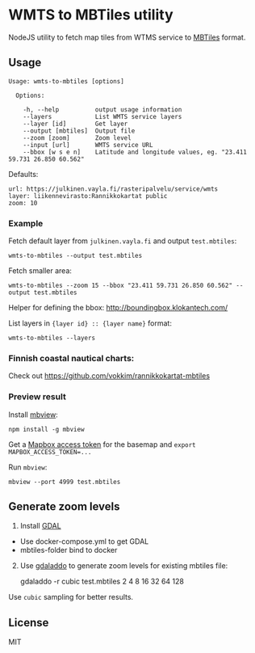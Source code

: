 
# WMTS to MBTiles utility

NodeJS utility to fetch map tiles from WTMS service to [MBTiles](https://github.com/mapbox/mbtiles-spec) format.

## Usage
```
Usage: wmts-to-mbtiles [options]

  Options:

    -h, --help          output usage information
    --layers            List WMTS service layers
    --layer [id]        Get layer
    --output [mbtiles]  Output file
    --zoom [zoom]       Zoom level
    --input [url]       WMTS service URL
    --bbox [w s e n]    Latitude and longitude values, eg. "23.411 59.731 26.850 60.562"
```

Defaults:
```
url: https://julkinen.vayla.fi/rasteripalvelu/service/wmts
layer: liikennevirasto:Rannikkokartat public
zoom: 10
```

### Example

Fetch default layer from `julkinen.vayla.fi` and output `test.mbtiles`:

    wmts-to-mbtiles --output test.mbtiles

Fetch smaller area:

    wmts-to-mbtiles --zoom 15 --bbox "23.411 59.731 26.850 60.562" --output test.mbtiles

Helper for defining the bbox: http://boundingbox.klokantech.com/

List layers in `{layer id} :: {layer name}` format:

    wmts-to-mbtiles --layers

### Finnish coastal nautical charts:

Check out https://github.com/vokkim/rannikkokartat-mbtiles

### Preview result

Install [mbview](https://github.com/mapbox/mbview):

    npm install -g mbview

Get a [Mapbox access token](https://www.mapbox.com/help/create-api-access-token/) for the basemap and `export MAPBOX_ACCESS_TOKEN=...`

Run `mbview`:
  
    mbview --port 4999 test.mbtiles

## Generate zoom levels

1. Install [GDAL](http://www.gdal.org/)
 - Use docker-compose.yml to get GDAL
 - mbtiles-folder bind to docker

2. Use [gdaladdo](http://www.gdal.org/gdaladdo.html) to generate zoom levels for existing mbtiles file:
    
    gdaladdo -r cubic test.mbtiles 2 4 8 16 32 64 128

Use `cubic` sampling for better results.

## License

MIT

